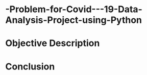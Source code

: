 # -Problem-for-Covid---19-Data-Analysis-Project-using-Python
# Objective Description



# Conclusion
